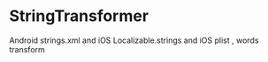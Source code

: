 # StringTransformer
Android strings.xml  and iOS Localizable.strings and iOS  plist , words  transform
